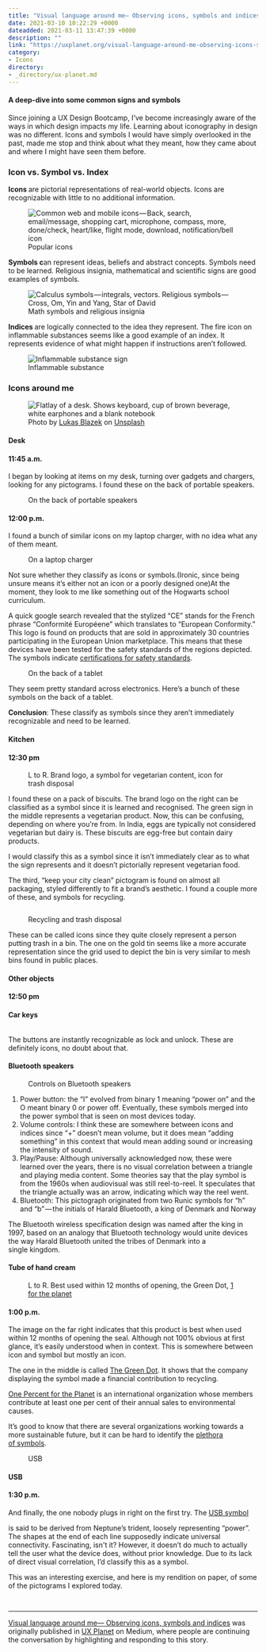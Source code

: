 ```yaml
---
title: "Visual language around me— Observing icons, symbols and indices"
date: 2021-03-10 10:22:29 +0000
dateadded: 2021-03-11 13:47:39 +0000
description: ""
link: "https://uxplanet.org/visual-language-around-me-observing-icons-symbols-and-indices-b50254316c2b?source=rss----819cc2aaeee0---4"
category:
- Icons
directory:
- _directory/ux-planet.md
---
```

<h4>A deep-dive into some common signs and symbols</h4><p>Since joining a UX Design Bootcamp, I’ve become increasingly aware of the ways in which design impacts my life. Learning about iconography in design was no different. Icons and symbols I would have simply overlooked in the past, made me stop and think about what they meant, how they came about and where I might have seen them before.</p><h3>Icon vs. Symbol vs. Index</h3><p><strong>Icons </strong>are pictorial representations of real-world objects. Icons are recognizable with little to no additional information.</p><figure><img alt="Common web and mobile icons — Back, search, email/message, shopping cart, microphone, compass, more, done/check, heart/like, flight mode, download, notification/bell icon" src="https://cdn-images-1.medium.com/max/1024/1*qYd6yVufb8i4nS87fsG5IA.jpeg" /><figcaption>Popular icons</figcaption></figure><p><strong>Symbols c</strong>an represent ideas, beliefs and abstract concepts. Symbols need to be learned. Religious insignia, mathematical and scientific signs are good examples of symbols.</p><figure><img alt="Calculus symbols — integrals, vectors. Religious symbols — Cross, Om, Yin and Yang, Star of David" src="https://cdn-images-1.medium.com/max/1024/1*vXXC79_MfHKNTiJFNSLedQ.jpeg" /><figcaption>Math symbols and religious insignia</figcaption></figure><p><strong>Indices </strong>are logically connected to the idea they represent. The fire icon on inflammable substances seems like a good example of an index. It represents evidence of what might happen if instructions aren’t followed.</p><figure><img alt="Inflammable substance sign" src="https://cdn-images-1.medium.com/max/1024/1*TuRBO2SiecJ2BK0Hss6IYA.jpeg" /><figcaption>Inflammable substance</figcaption></figure><h3>Icons around me</h3><figure><img alt="Flatlay of a desk. Shows keyboard, cup of brown beverage, white earphones and a blank notebook" src="https://cdn-images-1.medium.com/max/1024/0*-airJr9PVy2Osv_m" /><figcaption>Photo by <a href="https://unsplash.com/@goumbik?utm_source=medium&amp;utm_medium=referral">Lukas Blazek</a> on <a href="https://unsplash.com?utm_source=medium&amp;utm_medium=referral">Unsplash</a></figcaption></figure><h4>Desk</h4><h4>11:45 a.m.</h4><p>I began by looking at items on my desk, turning over gadgets and chargers, looking for any pictograms. I found these on the back of portable speakers.</p><figure><img alt="" src="https://cdn-images-1.medium.com/max/1024/1*1nV0_4r4coMkddQzHYJIyw.jpeg" /><figcaption>On the back of portable speakers</figcaption></figure><h4>12:00 p.m.</h4><p>I found a bunch of similar icons on my laptop charger, with no idea what any of them meant.</p><figure><img alt="" src="https://cdn-images-1.medium.com/max/1024/1*gP3z9o5gPtiHj5rImY86dQ.jpeg" /><figcaption>On a laptop charger</figcaption></figure><p>Not sure whether they classify as icons or symbols.(Ironic, since being unsure means it’s either not an icon or a poorly designed one)At the moment, they look to me like something out of the Hogwarts school curriculum.</p><p>A quick google search revealed that the stylized “CE” stands for the French phrase “Conformité Européene” which translates to “European Conformity.” This logo is found on products that are sold in approximately 30 countries participating in the European Union marketplace. This means that these devices have been tested for the safety standards of the regions depicted. The symbols indicate <a href="https://technick.net/guides/electronics/safetymarks/">certifications for safety standards</a>.</p><figure><img alt="" src="https://cdn-images-1.medium.com/max/1024/1*oGJrRW-j6wTYdTA7EG85eQ.jpeg" /><figcaption>On the back of a tablet</figcaption></figure><p>They seem pretty standard across electronics. Here’s a bunch of these symbols on the back of a tablet.</p><p><strong>Conclusion</strong>: These classify as symbols since they aren’t immediately recognizable and need to be learned.</p><h4>Kitchen</h4><h4>12:30 pm</h4><figure><img alt="" src="https://cdn-images-1.medium.com/max/1024/1*p-I63LbveJEOM9Drw_SbNw.jpeg" /><figcaption>L to R. Brand logo, a symbol for vegetarian content, icon for trash disposal</figcaption></figure><p>I found these on a pack of biscuits. The brand logo on the right can be classified as a symbol since it is learned and recognised. The green sign in the middle represents a vegetarian product. Now, this can be confusing, depending on where you’re from. In India, eggs are typically not considered vegetarian but dairy is. These biscuits are egg-free but contain dairy products.</p><p>I would classify this as a symbol since it isn’t immediately clear as to what the sign represents and it doesn’t pictorially represent vegetarian food.</p><p>The third, “keep your city clean” pictogram is found on almost all packaging, styled differently to fit a brand’s aesthetic. I found a couple more of these, and symbols for recycling.</p><figure><img alt="" src="https://cdn-images-1.medium.com/max/1024/1*l3uVnAZ81z7Go_1TDjxc4g.jpeg" /></figure><figure><img alt="" src="https://cdn-images-1.medium.com/max/1013/1*Zk5nQGmBEvtnD-oQn5wxBw.jpeg" /><figcaption>Recycling and trash disposal</figcaption></figure><p>These can be called icons since they quite closely represent a person putting trash in a bin. The one on the gold tin seems like a more accurate representation since the grid used to depict the bin is very similar to mesh bins found in public places.</p><h4>Other objects</h4><h4>12:50 pm</h4><h4>Car keys</h4><figure><img alt="" src="https://cdn-images-1.medium.com/max/1024/1*heSdsXqveQNz_DchzPvUmg.jpeg" /></figure><p>The buttons are instantly recognizable as lock and unlock. These are definitely icons, no doubt about that.</p><h4><strong>Bluetooth speakers</strong></h4><figure><img alt="" src="https://cdn-images-1.medium.com/max/898/1*P1__7Mlrb8j_fzei84BGZg.jpeg" /><figcaption>Controls on Bluetooth speakers</figcaption></figure><ol><li>Power button: the “I” evolved from binary 1 meaning “power on” and the O meant binary 0 or power off. Eventually, these symbols merged into the power symbol that is seen on most devices today.</li><li>Volume controls: I think these are somewhere between icons and indices since “+” doesn’t mean volume, but it does mean “adding something” in this context that would mean adding sound or increasing the intensity of sound.</li><li>Play/Pause: Although universally acknowledged now, these were learned over the years, there is no visual correlation between a triangle and playing media content. Some theories say that the play symbol is from the 1960s when audiovisual was still reel-to-reel. It speculates that the triangle actually was an arrow, indicating which way the reel went.</li><li>Bluetooth: This pictograph originated from two Runic symbols for “h” and “b” — the initials of Harald Bluetooth, a king of Denmark and Norway</li></ol><p>The Bluetooth wireless specification design was named after the king in 1997, based on an analogy that Bluetooth technology would unite devices the way Harald Bluetooth united the tribes of Denmark into a single kingdom.</p><h4>Tube of hand cream</h4><figure><img alt="" src="https://cdn-images-1.medium.com/max/1024/1*oCTg2Dw2J7FSzpaqvDCD-g.jpeg" /><figcaption>L to R. Best used within 12 months of opening, the Green Dot, <a href="https://www.onepercentfortheplanet.org/">1 for the planet</a></figcaption></figure><h4>1:00 p.m.</h4><p>The image on the far right indicates that this product is best when used within 12 months of opening the seal. Although not 100% obvious at first glance, it’s easily understood when in context. This is somewhere between icon and symbol but mostly an icon.</p><p>The one in the middle is called <a href="https://en.wikipedia.org/wiki/Green_Dot_(symbol)">The Green Dot</a>. It shows that the company displaying the symbol made a financial contribution to recycling.</p><p><a href="https://www.onepercentfortheplanet.org/">One Percent for the Planet</a> is an international organization whose members contribute at least one per cent of their annual sales to environmental causes.</p><p>It’s good to know that there are several organizations working towards a more sustainable future, but it can be hard to identify the <a href="https://www.gwp.co.uk/guides/recycling-symbols-on-packaging/">plethora of symbols</a>.</p><figure><img alt="" src="https://cdn-images-1.medium.com/max/1024/1*hpZvQFbYPDqAvSil0nLDzA.jpeg" /><figcaption>USB</figcaption></figure><h4>USB</h4><h4>1:30 p.m.</h4><p>And finally, the one nobody plugs in right on the first try. The <a href="https://www.scoopwhoop.com/Meaning-Of-USB-Symbol/">USB symbol</a></p><p>is said to be derived from Neptune’s trident, loosely representing “power”. The shapes at the end of each line supposedly indicate universal connectivity. Fascinating, isn&#39;t it? However, it doesn’t do much to actually tell the user what the device does, without prior knowledge. Due to its lack of direct visual correlation, I’d classify this as a symbol.</p><p>This was an interesting exercise, and here is my rendition on paper, of some of the pictograms I explored today.</p><figure><img alt="" src="https://cdn-images-1.medium.com/max/1024/1*xeJuphOphrm75ZFECx3QMw.jpeg" /></figure><img src="https://medium.com/_/stat?event=post.clientViewed&referrerSource=full_rss&postId=b50254316c2b" width="1" height="1" alt=""><hr><p><a href="https://uxplanet.org/visual-language-around-me-observing-icons-symbols-and-indices-b50254316c2b">Visual language around me— Observing icons, symbols and indices</a> was originally published in <a href="https://uxplanet.org">UX Planet</a> on Medium, where people are continuing the conversation by highlighting and responding to this story.</p>
